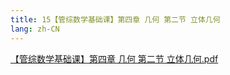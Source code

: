 ```yaml
---
title: 15【管综数学基础课】第四章 几何 第二节 立体几何
lang: zh-CN
---
```


[【管综数学基础课】第四章 几何 第二节 立体几何.pdf](https://note.godolphinx.org/images%2Fmath%2Fbasic%2F15%2F%E3%80%90%E7%AE%A1%E7%BB%BC%E6%95%B0%E5%AD%A6%E5%9F%BA%E7%A1%80%E8%AF%BE%E3%80%91%E7%AC%AC%E5%9B%9B%E7%AB%A0%20%E5%87%A0%E4%BD%95%20%E7%AC%AC%E4%BA%8C%E8%8A%82%20%E7%AB%8B%E4%BD%93%E5%87%A0%E4%BD%95.pdf)
